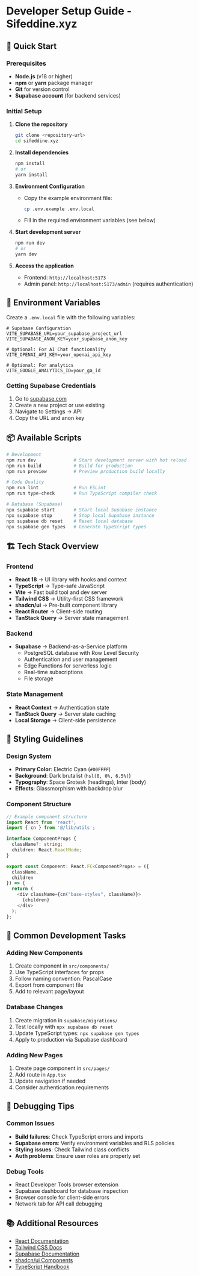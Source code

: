 
# Developer Setup Guide - Sifeddine.xyz

## 🚀 Quick Start

### Prerequisites
- **Node.js** (v18 or higher)
- **npm** or **yarn** package manager
- **Git** for version control
- **Supabase account** (for backend services)

### Initial Setup

1. **Clone the repository**
   ```bash
   git clone <repository-url>
   cd sifeddine.xyz
   ```

2. **Install dependencies**
   ```bash
   npm install
   # or
   yarn install
   ```

3. **Environment Configuration**
   - Copy the example environment file:
     ```bash
     cp .env.example .env.local
     ```
   - Fill in the required environment variables (see below)

4. **Start development server**
   ```bash
   npm run dev
   # or
   yarn dev
   ```

5. **Access the application**
   - Frontend: `http://localhost:5173`
   - Admin panel: `http://localhost:5173/admin` (requires authentication)

## 🔐 Environment Variables

Create a `.env.local` file with the following variables:

```env
# Supabase Configuration
VITE_SUPABASE_URL=your_supabase_project_url
VITE_SUPABASE_ANON_KEY=your_supabase_anon_key

# Optional: For AI Chat functionality
VITE_OPENAI_API_KEY=your_openai_api_key

# Optional: For analytics
VITE_GOOGLE_ANALYTICS_ID=your_ga_id
```

### Getting Supabase Credentials
1. Go to [supabase.com](https://supabase.com)
2. Create a new project or use existing
3. Navigate to Settings → API
4. Copy the URL and anon key

## 📦 Available Scripts

```bash
# Development
npm run dev              # Start development server with hot reload
npm run build            # Build for production
npm run preview          # Preview production build locally

# Code Quality
npm run lint             # Run ESLint
npm run type-check       # Run TypeScript compiler check

# Database (Supabase)
npx supabase start       # Start local Supabase instance
npx supabase stop        # Stop local Supabase instance
npx supabase db reset    # Reset local database
npx supabase gen types   # Generate TypeScript types
```

## 🏗️ Tech Stack Overview

### Frontend
- **React 18** → UI library with hooks and context
- **TypeScript** → Type-safe JavaScript
- **Vite** → Fast build tool and dev server
- **Tailwind CSS** → Utility-first CSS framework
- **shadcn/ui** → Pre-built component library
- **React Router** → Client-side routing
- **TanStack Query** → Server state management

### Backend
- **Supabase** → Backend-as-a-Service platform
  - PostgreSQL database with Row Level Security
  - Authentication and user management
  - Edge Functions for serverless logic
  - Real-time subscriptions
  - File storage

### State Management
- **React Context** → Authentication state
- **TanStack Query** → Server state caching
- **Local Storage** → Client-side persistence

## 🎨 Styling Guidelines

### Design System
- **Primary Color**: Electric Cyan (`#00FFFF`)
- **Background**: Dark brutalist (`hsl(0, 0%, 6.5%)`)
- **Typography**: Space Grotesk (headings), Inter (body)
- **Effects**: Glassmorphism with backdrop blur

### Component Structure
```typescript
// Example component structure
import React from 'react';
import { cn } from '@/lib/utils';

interface ComponentProps {
  className?: string;
  children: React.ReactNode;
}

export const Component: React.FC<ComponentProps> = ({ 
  className, 
  children 
}) => {
  return (
    <div className={cn("base-styles", className)}>
      {children}
    </div>
  );
};
```

## 🔧 Common Development Tasks

### Adding New Components
1. Create component in `src/components/`
2. Use TypeScript interfaces for props
3. Follow naming convention: PascalCase
4. Export from component file
5. Add to relevant page/layout

### Database Changes
1. Create migration in `supabase/migrations/`
2. Test locally with `npx supabase db reset`
3. Update TypeScript types: `npx supabase gen types`
4. Apply to production via Supabase dashboard

### Adding New Pages
1. Create page component in `src/pages/`
2. Add route in `App.tsx`
3. Update navigation if needed
4. Consider authentication requirements

## 🐛 Debugging Tips

### Common Issues
- **Build failures**: Check TypeScript errors and imports
- **Supabase errors**: Verify environment variables and RLS policies
- **Styling issues**: Check Tailwind class conflicts
- **Auth problems**: Ensure user roles are properly set

### Debug Tools
- React Developer Tools browser extension
- Supabase dashboard for database inspection
- Browser console for client-side errors
- Network tab for API call debugging

## 📚 Additional Resources

- [React Documentation](https://react.dev)
- [Tailwind CSS Docs](https://tailwindcss.com/docs)
- [Supabase Documentation](https://supabase.com/docs)
- [shadcn/ui Components](https://ui.shadcn.com)
- [TypeScript Handbook](https://www.typescriptlang.org/docs)

